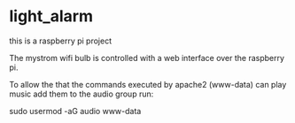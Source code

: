 # light_alarm
this is a raspberry pi project

The mystrom wifi bulb is controlled with a web interface over the raspberry pi. 

To allow the that the commands executed by apache2 (www-data) can play music add them to the audio group run:


sudo usermod -aG audio www-data
